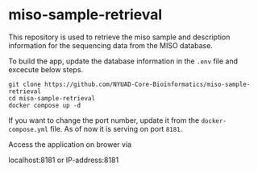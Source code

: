 # miso-sample-retrieval

This repository is used to retrieve the miso sample and description information for the sequencing data from the MISO database.

To build the app, update the database information in the ```.env``` file and excecute below steps.
```
git clone https://github.com/NYUAD-Core-Bioinformatics/miso-sample-retrieval
cd miso-sample-retrieval
docker compose up -d 
```

If you want to change the port number, update it from the ```docker-compose.yml``` file. As of now it is serving on port ```8181```.

Access the application on brower via

localhost:8181 or IP-address:8181

